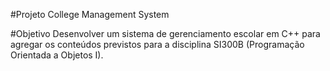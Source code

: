 #Projeto College Management System

#Objetivo
Desenvolver um sistema de gerenciamento escolar em C++ para agregar os
conteúdos previstos para a disciplina SI300B (Programação Orientada a Objetos I).